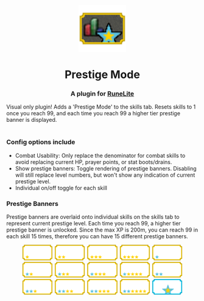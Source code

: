 <p align="center">
  <img src="./icon.png" style="height: 124px">
</p>
<h1 align="center">
  Prestige Mode
</h1>
<h3 align="center">
  A plugin for <a href="https://runelite.net/">RuneLite</a>
</h3>
Visual only plugin! Adds a 'Prestige Mode' to the skills tab. Resets skills to 1 once you reach 99, and each time you reach 99 a higher tier prestige banner is displayed.

<br />
<br />

### Config options include
- Combat Usability: Only replace the denominator for combat skills to avoid replacing current HP, prayer points, or stat boots/drains.
- Show prestige banners: Toggle rendering of prestige banners. Disabling will still replace level numbers, but won't show any indication of current prestige level.
- Individual on/off toggle for each skill


### Prestige Banners
Prestige banners are overlaid onto individual skills on the skills tab to represent current prestige level. Each time you reach 99, a higher tier prestige banner is unlocked. Since the max XP is 200m, you can reach 99 in each skill 15 times, therefore you can have 15 different prestige banners.

<p align="center">
  <img src="./src/main/resources/borders/prestige-1.png" style="height: 42px">
  <img src="./src/main/resources/borders/prestige-2.png" style="height: 42px">
  <img src="./src/main/resources/borders/prestige-3.png" style="height: 42px">
  <img src="./src/main/resources/borders/prestige-4.png" style="height: 42px">
  <img src="./src/main/resources/borders/prestige-5.png" style="height: 42px">
  <img src="./src/main/resources/borders/prestige-6.png" style="height: 42px">
  <img src="./src/main/resources/borders/prestige-7.png" style="height: 42px">
  <img src="./src/main/resources/borders/prestige-8.png" style="height: 42px">
  <img src="./src/main/resources/borders/prestige-9.png" style="height: 42px">
  <img src="./src/main/resources/borders/prestige-10.png" style="height: 42px">
  <img src="./src/main/resources/borders/prestige-11.png" style="height: 42px">
  <img src="./src/main/resources/borders/prestige-12.png" style="height: 42px">
  <img src="./src/main/resources/borders/prestige-13.png" style="height: 42px">
  <img src="./src/main/resources/borders/prestige-14.png" style="height: 42px">
  <img src="./src/main/resources/borders/prestige-15.png" style="height: 42px">
</p>

